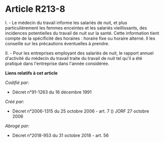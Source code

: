 # Article R213-8

I. - Le médecin du travail informe les salariés de nuit, et plus particulièrement les femmes enceintes et les salariés
vieillissants, des incidences potentielles du travail de nuit sur la santé. Cette information tient compte de la spécificité
des horaires : horaire fixe ou horaire alterné. Il les conseille sur les précautions éventuelles à prendre.

II. - Pour les entreprises employant des salariés de nuit, le rapport annuel d'activité du médecin du travail traite du
travail de nuit tel qu'il a été pratiqué dans l'entreprise dans l'année considérée.

**Liens relatifs à cet article**

_Codifié par_:

  - Décret n°91-1263 du 16 décembre 1991

_Créé par_:

  - Décret n°2006-1315 du 25 octobre 2006 - art. 7 () JORF 27 octobre 2006

_Abrogé par_:

  - Décret n°2018-953 du 31 octobre 2018 - art. 56
